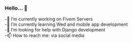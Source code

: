 ### Hello... 👋
 -🔭 I’m currently working on Fivem Servers<br>
 -🌱 I’m currently learning Wed and mobile app development<br>
 -🤔 I’m looking for help with Django development<br>
 -📫 How to reach me: via social media<br>

<!--
**Areasus/Areasus** is a ✨ _special_ ✨ repository because its `README.md` (this file) appears on your GitHub profile.

Here are some ideas to get you started:

- 🔭 I’m currently working on ...
- 🌱 I’m currently learning ...
- 👯 I’m looking to collaborate on ...
- 🤔 I’m looking for help with ...
- 💬 Ask me about ...
- 📫 How to reach me: ...
- 😄 Pronouns: ...
- ⚡ Fun fact: ...
-->
